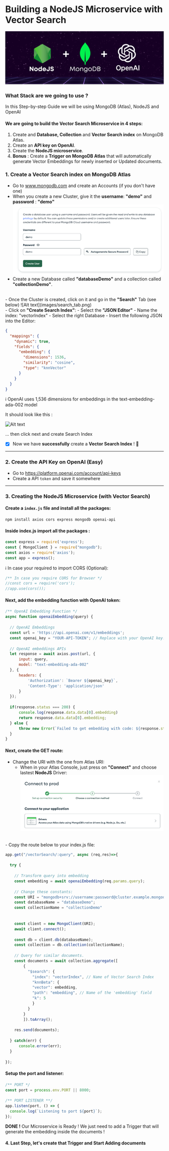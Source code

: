 # Building a NodeJS Microservice with Vector Search

![NodeJS+MongoDB+OpenAI](images/vector_stack.png)

### What Stack are we going to use ?
In this Step-by-step Guide we will be using MongoDB (Atlas), NodeJS and OpenAI 

#### We are going to build the Vector Search Microservice in 4 steps: 
1. Create and <b>Database, Collection</b> and <b>Vector Search index</b> on MongoDB Atlas.
2. Create an <b>API key on OpenAI</b>.
3. Create the <b>NodeJS microservice</b>.
4. <b>Bonus</b> : Create a <b>Trigger on MongoDB Atlas</b> that will automatically generate Vector Embeddings for newly inserted or Updated documents.

### 1. Create a Vector Search index on MongoDB Atlas
- Go to www.mongodb.com and create an Accounts (if you don't have one) 
- When you create a new Cluster, give it the <b>username</b>: <b>"demo"</b> and <b>password</b> : <b>"demo"</b>
![Alt text](images/user_password.png)
- Create a new Database called <b>"databaseDemo"</b> and a collection called <b>"collectionDemo"</b>.
<br />
- Once the Cluster is created, click on it and go in the <b>"Search"</b> Tab (see below)
![Alt text](images/search_tab.png)
<br />
- Click on <b>"Create Search Index"</b>:
  - Select the <b>"JSON Editor"</b> 
  - Name the index: "vectorIndex"
  - Select the right Database 
  - Insert the following JSON into the Editor:

```JSON
{
  "mappings": {
    "dynamic": true,
    "fields": {
      "embedding": {
        "dimensions": 1536,
        "similarity": "cosine",
        "type": "knnVector"
      }
    }
  }
}
``````
:information_source: OpenAI uses 1,536 dimensions for embeddings in the text-embedding-ada-002 model

It should look like this : 

![Alt text](images/vector_index.png)

... then click next and create Search Index

- [x] Now we have <b>successfully</b> create a <b>Vector Search Index</b> ! :tada:	

---
### 2. Create the API Key on OpenAI (Easy)

* Go to https://platform.openai.com/account/api-keys
* Create a API `token` and save it somewhere
---
### 3. Creating the NodeJS Microservice (with Vector Search)

#### Create a `index.js` file and install all the packages:
```shell 
npm install axios cors express mongodb openai-api
```

#### Inside index.js import all the packages :
```javascript 
const express = require('express');
const { MongoClient } = require("mongodb");
const axios = require('axios');
const app = express();
```

:information_source: In case your required to import CORS (Optional):
```javascript 
/** In case you require CORS for Browser */
//const cors = require('cors');
//app.use(cors());
```

#### Next, add the embedding function with OpenAI token:
```javascript 
/** OpenAI Embedding Function */
async function openaiEmbedding(query) {

  // OpenAI Embeddings
  const url = 'https://api.openai.com/v1/embeddings';
  const openai_key = "YOUR-API-TOKEN"; // Replace with your OpenAI key.
  
  // OpenAI embeddings APIs
  let response = await axios.post(url, {
      input: query,
      model: "text-embedding-ada-002"
  }, {
      headers: {
          'Authorization': `Bearer ${openai_key}`,
          'Content-Type': 'application/json'
      }
  });
  
  if(response.status === 200) {
      console.log(response.data.data[0].embedding)
      return response.data.data[0].embedding;
  } else {
      throw new Error(`Failed to get embedding with code: ${response.status}`);
  }
}
```
#### Next, create the GET route:
- Change the URI with the one from Atlas URI:
  - When in your Atlas Console, just press on <b>"Connect"</b> and choose lastest <b>NodeJS</b> Driver:
![Alt text](images/mongodb-connect.png)
<br />
- Copy the route below to your index.js file:

```javascript
app.get("/vectorSearch/:query", async (req,res)=>{  

  try {

    // Transform query into embedding
    const embedding = await openaiEmbedding(req.params.query);

    // Change these constants:
    const URI = "mongodb+srv://username:password@cluster.example.mongodb.net";
    const databaseName = "databaseDemo";
    const collectionName = "collectionDemo"


    const client = new MongoClient(URI);
    await client.connect();
    
    const db = client.db(databaseName); 
    const collection = db.collection(collectionName); 
    
    // Query for similar documents.
    const documents = await collection.aggregate([
        {
          "$search": {
            "index": "vectorIndex", // Name of Vector Search Index
            "knnBeta": {
            "vector": embedding,
            "path": "embedding", // Name of the 'embedding' field
            "k": 5
            }
          }
        }
        ]).toArray();      
      
    res.send(documents);
    
  } catch(err) {
      console.error(err);
  }  

});
```

#### Setup the port and listener:
```javascript
/** PORT */ 
const port = process.env.PORT || 8000;

/** PORT LISTENER **/
app.listen(port, () => {
  console.log(`Listening to port ${port}`);
}); 
```

<b>DONE !</b> Our Microservice is Ready ! We just need to add a Trigger that will generate the embedding inside the documents ! 


#### 4. Last Step, let's create that Trigger and Start Adding documents
